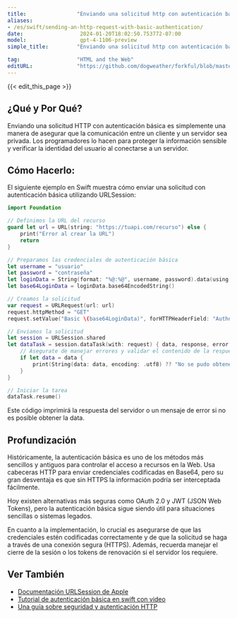 ```yaml
---
title:                "Enviando una solicitud http con autenticación básica"
aliases:
- /es/swift/sending-an-http-request-with-basic-authentication/
date:                  2024-01-20T18:02:50.753772-07:00
model:                 gpt-4-1106-preview
simple_title:         "Enviando una solicitud http con autenticación básica"

tag:                  "HTML and the Web"
editURL:              "https://github.com/dogweather/forkful/blob/master/content/es/swift/sending-an-http-request-with-basic-authentication.md"
---
```


{{< edit_this_page >}}

## ¿Qué y Por Qué?
Enviando una solicitud HTTP con autenticación básica es simplemente una manera de asegurar que la comunicación entre un cliente y un servidor sea privada. Los programadores lo hacen para proteger la información sensible y verificar la identidad del usuario al conectarse a un servidor.

## Cómo Hacerlo:
El siguiente ejemplo en Swift muestra cómo enviar una solicitud con autenticación básica utilizando URLSession:

```swift
import Foundation

// Definimos la URL del recurso
guard let url = URL(string: "https://tuapi.com/recurso") else {
    print("Error al crear la URL")
    return
}

// Preparamos las credenciales de autenticación básica
let username = "usuario"
let password = "contraseña"
let loginData = String(format: "%@:%@", username, password).data(using: String.Encoding.utf8)!
let base64LoginData = loginData.base64EncodedString()

// Creamos la solicitud
var request = URLRequest(url: url)
request.httpMethod = "GET"
request.setValue("Basic \(base64LoginData)", forHTTPHeaderField: "Authorization")

// Enviamos la solicitud
let session = URLSession.shared
let dataTask = session.dataTask(with: request) { data, response, error in
    // Asegurate de manejar errores y validar el contenido de la respuesta aquí.
    if let data = data {
        print(String(data: data, encoding: .utf8) ?? "No se pudo obtener la data de respuesta")
    }
}

// Iniciar la tarea
dataTask.resume()
```

Este código imprimirá la respuesta del servidor o un mensaje de error si no es posible obtener la data.

## Profundización
Históricamente, la autenticación básica es uno de los métodos más sencillos y antiguos para controlar el acceso a recursos en la Web. Usa cabeceras HTTP para enviar credenciales codificadas en Base64, pero su gran desventaja es que sin HTTPS la información podría ser interceptada fácilmente.

Hoy existen alternativas más seguras como OAuth 2.0 y JWT (JSON Web Tokens), pero la autenticación básica sigue siendo útil para situaciones sencillas o sistemas legados.

En cuanto a la implementación, lo crucial es asegurarse de que las credenciales estén codificadas correctamente y de que la solicitud se haga a través de una conexión segura (HTTPS). Además, recuerda manejar el cierre de la sesión o los tokens de renovación si el servidor los requiere.

## Ver También
- [Documentación URLSession de Apple](https://developer.apple.com/documentation/foundation/urlsession)
- [Tutorial de autenticación básica en swift con video](https://www.youtube.com/watch?v=WGl_mUI8mr8)
- [Una guía sobre seguridad y autenticación HTTP](https://owasp.org/www-project-cheat-sheets/cheatsheets/Authentication_Cheat_Sheet.html)
